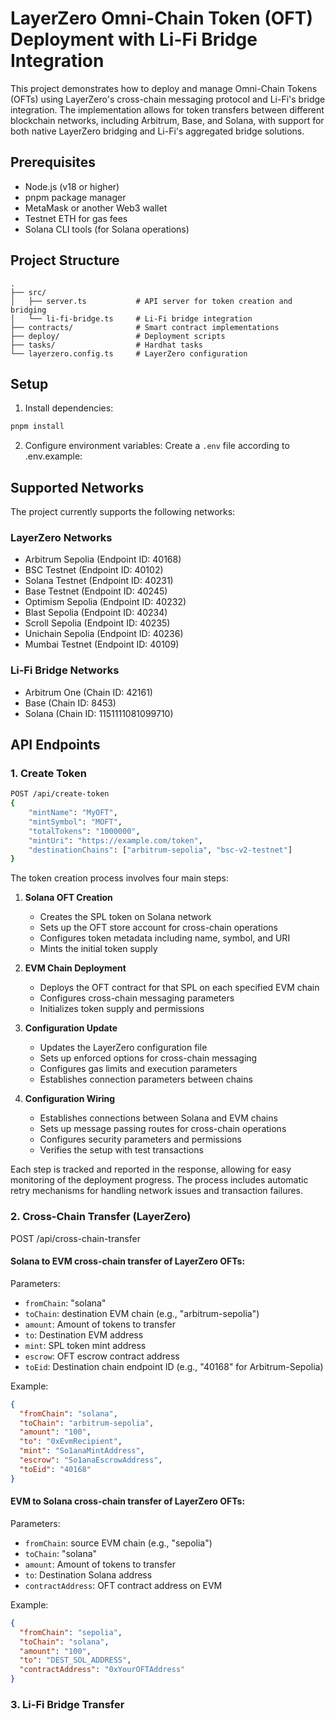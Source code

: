 # LayerZero Omni-Chain Token (OFT) Deployment with Li-Fi Bridge Integration

This project demonstrates how to deploy and manage Omni-Chain Tokens (OFTs) using LayerZero's cross-chain messaging protocol and Li-Fi's bridge integration. The implementation allows for token transfers between different blockchain networks, including Arbitrum, Base, and Solana, with support for both native LayerZero bridging and Li-Fi's aggregated bridge solutions.

## Prerequisites

- Node.js (v18 or higher)
- pnpm package manager
- MetaMask or another Web3 wallet
- Testnet ETH for gas fees
- Solana CLI tools (for Solana operations)

## Project Structure

```
.
├── src/
│   ├── server.ts           # API server for token creation and bridging
│   └── li-fi-bridge.ts     # Li-Fi bridge integration
├── contracts/              # Smart contract implementations
├── deploy/                 # Deployment scripts
├── tasks/                  # Hardhat tasks
└── layerzero.config.ts     # LayerZero configuration
```

## Setup

1. Install dependencies:
```bash
pnpm install
```

2. Configure environment variables:
Create a `.env` file according to .env.example:

## Supported Networks

The project currently supports the following networks:

### LayerZero Networks
- Arbitrum Sepolia (Endpoint ID: 40168)
- BSC Testnet (Endpoint ID: 40102)
- Solana Testnet (Endpoint ID: 40231)
- Base Testnet (Endpoint ID: 40245)
- Optimism Sepolia (Endpoint ID: 40232)
- Blast Sepolia (Endpoint ID: 40234)
- Scroll Sepolia (Endpoint ID: 40235)
- Unichain Sepolia (Endpoint ID: 40236)
- Mumbai Testnet (Endpoint ID: 40109)

### Li-Fi Bridge Networks
- Arbitrum One (Chain ID: 42161)
- Base (Chain ID: 8453)
- Solana (Chain ID: 1151111081099710)

## API Endpoints

### 1. Create Token
```bash
POST /api/create-token
{
    "mintName": "MyOFT",
    "mintSymbol": "MOFT",
    "totalTokens": "1000000",
    "mintUri": "https://example.com/token",
    "destinationChains": ["arbitrum-sepolia", "bsc-v2-testnet"]
}
```

The token creation process involves four main steps:

1. **Solana OFT Creation**
   - Creates the SPL token on Solana network
   - Sets up the OFT store account for cross-chain operations
   - Configures token metadata including name, symbol, and URI
   - Mints the initial token supply

2. **EVM Chain Deployment**
   - Deploys the OFT contract for that SPL on each specified EVM chain
   - Configures cross-chain messaging parameters
   - Initializes token supply and permissions

3. **Configuration Update**
   - Updates the LayerZero configuration file
   - Sets up enforced options for cross-chain messaging
   - Configures gas limits and execution parameters
   - Establishes connection parameters between chains

4. **Configuration Wiring**
   - Establishes connections between Solana and EVM chains
   - Sets up message passing routes for cross-chain operations
   - Configures security parameters and permissions
   - Verifies the setup with test transactions

Each step is tracked and reported in the response, allowing for easy monitoring of the deployment progress. The process includes automatic retry mechanisms for handling network issues and transaction failures.

### 2. Cross-Chain Transfer (LayerZero)

POST /api/cross-chain-transfer

#### Solana to EVM cross-chain transfer of LayerZero OFTs:
Parameters:
- `fromChain`: "solana"
- `toChain`: destination EVM chain (e.g., "arbitrum-sepolia")
- `amount`: Amount of tokens to transfer
- `to`: Destination EVM address
- `mint`: SPL token mint address
- `escrow`: OFT escrow contract address
- `toEid`: Destination chain endpoint ID (e.g., "40168" for Arbitrum-Sepolia)

Example:
```json
{
  "fromChain": "solana",
  "toChain": "arbitrum-sepolia",
  "amount": "100",
  "to": "0xEvmRecipient",
  "mint": "So1anaMintAddress",
  "escrow": "So1anaEscrowAddress",
  "toEid": "40168"
}
```

#### EVM to Solana cross-chain transfer of LayerZero OFTs:
Parameters:
- `fromChain`: source EVM chain (e.g., "sepolia")
- `toChain`: "solana"
- `amount`: Amount of tokens to transfer
- `to`: Destination Solana address
- `contractAddress`: OFT contract address on EVM

Example:
```json
{
  "fromChain": "sepolia",
  "toChain": "solana",
  "amount": "100",
  "to": "DEST_SOL_ADDRESS",
  "contractAddress": "0xYourOFTAddress"
}
```

### 3. Li-Fi Bridge Transfer
```
